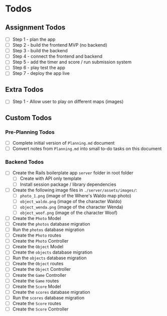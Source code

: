 # Todos

## Assignment Todos

- [ ] Step 1 - plan the app
- [ ] Step 2 - build the frontend MVP (no backend)
- [ ] Step 3 - build the backend
- [ ] Step 4 - connect the frontend and backend
- [ ] Step 5 - add the timer and score / run submission system
- [ ] Step 6 - play test the app
- [ ] Step 7 - deploy the app live

## Extra Todos

- [ ] Step 1 - Allow user to play on different maps (images)

## Custom Todos

### Pre-Planning Todos

- [ ] Complete initial version of `Planning.md` document
- [ ] Convert notes from `Planning.md` into small to-do tasks on this document

### Backend Todos

- [ ] Create the Rails boilerplate app `server` folder in root folder
  - [ ] Create with API only template
  - [ ] Install session package / library dependencies
- [ ] Create the following image files in `./server/assets/images/`:
  - [ ] `photo_1.png` (image of the Where's Waldo map photo)
  - [ ] `object_waldo.png` (image of the character Waldo)
  - [ ] `object_wenda.png` (image of the character Wenda)
  - [ ] `object_woof.png` (image of the character Woof)
- [ ] Create the `Photo` Model
- [ ] Create the `photos` database migration
- [ ] Run the `photos` database migration
- [ ] Create the `Photo` routes
- [ ] Create the `Photo` Controller
- [ ] Create the `Object` Model
- [ ] Create the `objects` database migration
- [ ] Run the `objects` database migration
- [ ] Create the `Object` routes
- [ ] Create the `Object` Controller
- [ ] Create the `Game` Controller
- [ ] Create the `Game` routes
- [ ] Create the `Score` Model
- [ ] Create the `scores` database migration
- [ ] Run the `scores` database migration
- [ ] Create the `Score` routes
- [ ] Create the `Score` Controller
